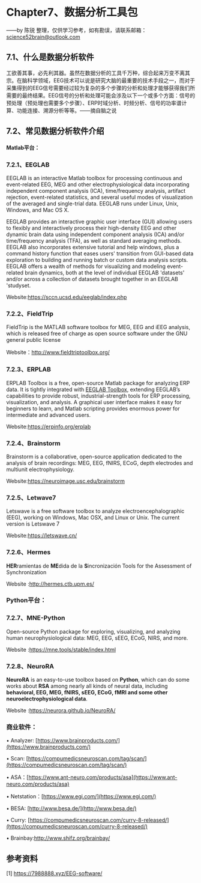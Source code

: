 # Chapter7、数据分析工具包

——by 陈锐 整理，仅供学习参考，如有勘误，请联系邮箱：science52brain@outlook.com

## 7.1、什么是数据分析软件

工欲善其事，必先利其器。虽然在数据分析的工具千万种，综合起来万变不离其宗。在脑科学领域，EEG技术可以说是研究大脑的最重要的技术手段之一，而对于采集得到的EEG信号需要经过较为复杂的多个步骤的分析和处理才能够获得我们所需要的最终结果。EEG信号的分析和处理可能会涉及以下一个或多个方面：信号的预处理（预处理也需要多个步骤）、ERP时域分析、时频分析、信号的功率谱计算、功能连接、溯源分析等等。——摘自脑之说



## 7.2、常见数据分析软件介绍

#### Matlab平台：

### 7.2.1、EEGLAB

EEGLAB is an interactive Matlab toolbox for processing continuous and event-related EEG, MEG and other electrophysiological data incorporating independent component analysis (ICA), time/frequency analysis, artifact rejection, event-related statistics, and several useful modes of visualization of the averaged and single-trial data. EEGLAB runs under Linux, Unix, Windows, and Mac OS X.

EEGLAB provides an interactive graphic user interface (GUI) allowing users to flexibly and interactively process their high-density EEG and other dynamic brain data using independent component analysis (ICA) and/or time/frequency analysis (TFA), as well as standard averaging methods. EEGLAB also incorporates extensive tutorial and help windows, plus a command history function that eases users' transition from GUI-based data exploration to building and running batch or custom data analysis scripts. EEGLAB offers a wealth of methods for visualizing and modeling event-related brain dynamics, both at the level of individual EEGLAB 'datasets' and/or across a collection of datasets brought together in an EEGLAB 'studyset.

Website:https://sccn.ucsd.edu/eeglab/index.php

### 7.2.2、FieldTrip

FieldTrip is the MATLAB software toolbox for MEG, EEG and iEEG analysis, which is released free of charge as open source software under the GNU general public license

Website：http://www.fieldtriptoolbox.org/

### 7.2.3、ERPLAB

ERPLAB Toolbox is a free, open-source Matlab package for analyzing ERP data. It is tightly integrated with [EEGLAB Toolbox](https://sccn.ucsd.edu/eeglab/index.php), extending EEGLAB’s capabilities to provide robust, industrial-strength tools for ERP processing, visualization, and analysis.  A graphical user interface makes it easy for beginners to learn, and Matlab scripting provides enormous power for intermediate and advanced users.  

Website:https://erpinfo.org/erplab

### 7.2.4、Brainstorm

Brainstorm is a collaborative, open-source application dedicated to the analysis of brain recordings:
MEG, EEG, fNIRS, ECoG, depth electrodes and multiunit electrophysiology.

Website:https://neuroimage.usc.edu/brainstorm

### 7.2.5、Letwave7

Letswave is a free software toolbox to analyze electroencephalographic (EEG), working on Windows, Mac OSX, and Linux or Unix. The current version is Letswave 7

Website:https://letswave.cn/

### 7.2.6、Hermes

**HER**ramientas de **ME**dida de la **S**incronización Tools for the Assessment of Synchronization

Website :http://hermes.ctb.upm.es/



### Python平台：

### 7.2.7、MNE-Python

Open-source Python package for exploring, visualizing, and analyzing human neurophysiological data: MEG, EEG, sEEG, ECoG, NIRS, and more.

Website :https://mne.tools/stable/index.html



### 7.2.8、NeuroRA

**NeuroRA** is an easy-to-use toolbox based on **Python**, which can do some works about **RSA** among nearly all kinds of neural data, including **behavioral, EEG, MEG, fNIRS, sEEG, ECoG, fMRI and some other neuroelectrophysiological data**.

Website :https://neurora.github.io/NeuroRA/



### 商业软件：

• Analyzer: [https://www.brainproducts.com/](https://www.brainproducts.com/)

• Scan: [https://compumedicsneuroscan.com/tag/scan/](https://compumedicsneuroscan.com/tag/scan/)

• ASA：[https://www.ant-neuro.com/products/asa](https://www.ant-neuro.com/products/asa)

• Netstation：[https://www.egi.com/](https://www.egi.com/)

• BESA: [http://www.besa.de/](http://www.besa.de/)

• Curry: [https://compumedicsneuroscan.com/curry-8-released/](https://compumedicsneuroscan.com/curry-8-released/)

• Brainbay:http://www.shifz.org/brainbay/



## 参考资料

[1] https://7988888.xyz/EEG-software/

